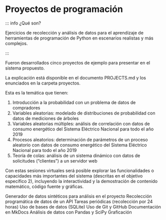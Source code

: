 # Proyectos de programación

::: info ¿Qué son?

Ejercicios de recolección y análisis de datos para el aprendizaje de herramientas de programación de Python en escenarios realistas y más complejos.

:::

Fueron desarrollados cinco proyectos de ejemplo para presentar en el sistema propuesto.

La explicación está disponible en el documento PROJECTS.md y los enunciados en la carpeta proyectos.

Esta es la temática que tienen:

1. Introducción a la probabilidad con un problema de datos de compradores
2. Variables aleatorias: modelado de distribuciones de probabilidad con datos de mediciones de árboles
3. Variables aleatorias múltiples: análisis de correlación con datos de consumo energético del Sistema Eléctrico Nacional para todo el año 2019
4. Procesos aleatorios: determinación de parámetros de un proceso aleatorio con datos de consumo energético del Sistema Eléctrico Nacional para todo el año 2019
5. Teoría de colas: análisis de un sistema dinámico con datos de solicitudes (“clientes”) a un servidor web

Con estas sesiones virtuales será posible explorar las funcionalidades o capacidades más importantes del sistema (descritas en el objetivo específico 2), incluyendo la interactividad y la demostración de contenido matemático, código fuente y gráficas.

Generador de datos sintéticos para análisis en el proyecto
Recolección programática de datos de un API
Tareas periódicas (recolección por 24 horas)
Uso de bases de datos (SQLite)
Uso de Git y GitHub
Documentación en MkDocs
Análisis de datos con Pandas y SciPy
Graficación

